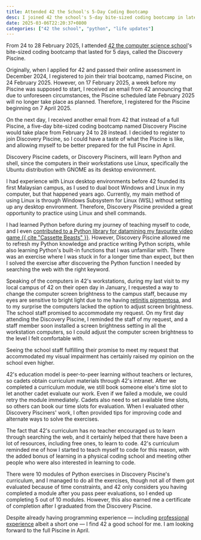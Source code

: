 ```yaml
---
title: Attended 42 the School's 5-Day Coding Bootcamp
desc: I joined 42 the school's 5-day bite-sized coding bootcamp in late February.
date: 2025-03-06T22:20:37+0800
categories: ["42 the school", "python", "life updates"]
---
```


From 24 to 28 February 2025, I attended [42 the computer science school](2025-01-20-attending-42-school.md)'s bite-sized coding bootcamp that lasted for 5 days, called the Discovery Piscine.

Originally, when I applied for 42 and passed their online assessment in December 2024, I registered to join their trial bootcamp, named Piscine, on 24 February 2025. However, on 17 February 2025, a week before my Piscine was supposed to start, I received an email from 42 announcing that due to unforeseen circumstances, the Piscine scheduled late February 2025 will no longer take place as planned. Therefore, I registered for the Piscine beginning on 7 April 2025.

On the next day, I received another email from 42 that instead of a full Piscine, a five-day bite-sized coding bootcamp named Discovery Piscine would take place from February 24 to 28 instead. I decided to register to join Discovery Piscine, so I could have a taste of what the Piscine is like, and allowing myself to be better prepared for the full Piscine in April.

Discovery Piscine cadets, or Discovery Pisciners, will learn Python and shell, since the computers in their workstations use Linux, specifically the Ubuntu distribution with GNOME as its desktop environment.

I had experience with Linux desktop environments before 42 founded its first Malaysian campus, as I used to dual boot Windows and Linux in my computer, but that happened years ago. Currently, my main method of using Linux is through Windows Subsystem for Linux (WSL) without setting up any desktop environment. Therefore, Discovery Piscine provided a great opportunity to practice using Linux and shell commands.

I had learned Python before during my journey of teaching myself to code, and I even [contributed to a Python library for datamining my favourite video game {{ cite "Cassette Beasts" }}](2023-11-13-My-First-PR-in-Python.md). However, Discovery Piscine allowed me to refresh my Python knowledge and practice writing Python scripts, while also learning Python's built-in functions that I was unfamiliar with. There was an exercise where I was stuck in for a longer time than expect, but then I solved the exercise after discovering the Python function I needed by searching the web with the right keyword.

Speaking of the computers in 42's workstations, during my last visit to my local campus of 42 on their open day in January, I requested a way to change the computer screen brightness to the campus staff, because my eyes are sensitive to bright light due to me having [retinitis pigmentosa](https://blog.helenchong.omg.lol/en/posts/2024-12-21-living-with-retinitis-pigmentosa/), and to my surprise the computers lacked the option to adjust screen brightness. The school staff promised to accommodate my request. On my first day attending the Discovery Piscine, I reminded the staff of my request, and a staff member soon installed a screen brightness setting in all the workstation computers, so I could adjust the computer screen brightness to the level I felt comfortable with.

Seeing the school staff fulfilling their promise to meet my request that accommodated my visual impairment has certainly raised my opinion on the school even higher.

42's education model is peer-to-peer learning without teachers or lectures, so cadets obtain curriculum materials through 42's intranet. After we completed a curriculum module, we still book someone else's time slot to let another cadet evaluate our work. Even if we failed a module, we could retry the module immediately. Cadets also need to set available time slots, so others can book our time slots for evaluation. When I evaluated other Discovery Pisciners' work, I often provided tips for improving code and alternate ways to solve the exercises.

The fact that 42's curriculum has no teacher encouraged us to learn through searching the web, and it certainly helped that there have been a lot of resources, including free ones, to learn to code. 42's curriculum reminded me of how I started to teach myself to code for this reason, with the added bonus of learning in a physical coding school and meeting other people who were also interested in learning to code.

There were 10 modules of Python exercises in Discovery Piscine's curriculum, and I managed to do all the exercises, though not all of them got evaluated because of time constraints, and 42 only considers you having completed a module after you pass peer evaluations, so I ended up completing 5 out of 10 modules. However, this also earned me a certificate of completion after I graduated from the Discovery Piscine.

Despite already having programming experience — including [professional experience](2024-08-16-got-my-first-developer-job.md) albeit a short one — I find 42 a good school for me. I am looking forward to the full Piscine in April.
